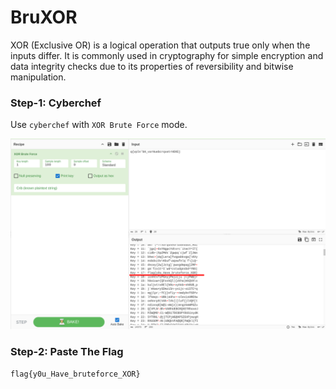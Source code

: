 # BruXOR      

XOR (Exclusive OR) is a logical operation that outputs true only when the inputs differ. It is commonly used in cryptography for simple encryption and data integrity checks due to its properties of reversibility and bitwise manipulation.

### Step-1: Cyberchef

Use `cyberchef` with `XOR Brute Force` mode.

![Cyberchef](bruxorscreen.png)

### Step-2: Paste The Flag

```
flag{y0u_Have_bruteforce_XOR}
```
